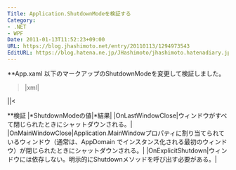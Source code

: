 ```yaml
---
Title: Application.ShutdownModeを検証する
Category:
- .NET
- WPF
Date: 2011-01-13T11:52:23+09:00
URL: https://blog.jhashimoto.net/entry/20110113/1294973543
EditURL: https://blog.hatena.ne.jp/JHashimoto/jhashimoto.hatenadiary.jp/atom/entry/12921228815717258268
---
```


**App.xaml
以下のマークアップのShutdownModeを変更して検証しました。

>|xml|
<Application x:Class="HelloWorld.App"
             xmlns="http://schemas.microsoft.com/winfx/2006/xaml/presentation"
             xmlns:x="http://schemas.microsoft.com/winfx/2006/xaml"
             StartupUri="MainWindow.xaml"
             ShutdownMode="OnLastWindowClose">
</Application>
||<

**検証
|*ShutdownModeの値|*結果|
|OnLastWindowClose|ウィンドウがすべて閉じられたときにシャットダウンされる。|
|OnMainWindowClose|Application.MainWindowプロパティに割り当てられているウィンドウ（通常は、AppDomain でインスタンス化される最初のウィンドウ）が閉じられたときにシャットダウンされる。|
|OnExplicitShutdown|ウィンドウには依存しない。明示的にShutdownメソッドを呼び出す必要がある。|
